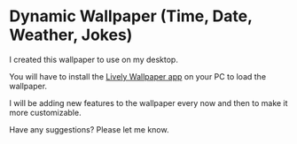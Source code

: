 # Dynamic Wallpaper (Time, Date, Weather, Jokes)

I created this wallpaper to use on my desktop.

You will have to install the [Lively Wallpaper app](https://apps.microsoft.com/detail/lively-wallpaper/9NTM2QC6QWS7?hl=en-us&gl=US) on your PC to load the wallpaper.

I will be adding new features to the wallpaper every now and then to make it more customizable.

Have any suggestions? Please let me know.
